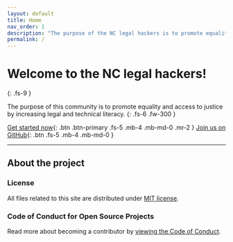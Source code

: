 ```yaml
---
layout: default
title: Home
nav_order: 1
description: "The purpose of the NC legal hackers is to promote equality and access to justice by increasing legal and technical literacy."
permalink: /
---
```


# Welcome to the NC legal hackers!
{: .fs-9 }

The purpose of this community is to promote equality and access to justice by increasing legal and technical literacy.
{: .fs-6 .fw-300 }

[Get started now](/lh/docs/getting-started){: .btn .btn-primary .fs-5 .mb-4 .mb-md-0 .mr-2 } [Join us on GitHub](https://github.com/halkypi/lh){: .btn .fs-5 .mb-4 .mb-md-0 }

---

## About the project

### License

All files related to this site are distributed under [MIT license](https://github.com/halkypi/lh/blob/gh-pages/LICENSE).

### Code of Conduct for Open Source Projects

Read more about becoming a contributor by [viewing the Code of Conduct](https://github.com/halkypi/lh/blob/gh-pages/CODE_OF_CONDUCT.md).
